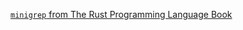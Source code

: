 [`minigrep` from The Rust Programming Language Book](https://doc.rust-lang.org/stable/book/ch12-00-an-io-project.html)

